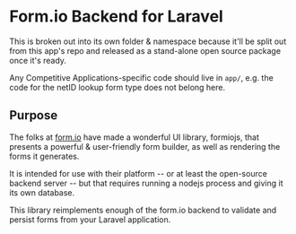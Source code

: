 # Form.io Backend for Laravel
This is broken out into its own folder & namespace because it'll be split out from this app's repo and released as a stand-alone open source package once it's ready.

Any Competitive Applications-specific code should live in `app/`, e.g. the code for the netID lookup form type does not belong here.

## Purpose
The folks at [form.io](https://form.io) have made a wonderful UI library, formiojs, that presents a powerful & user-friendly form builder, as well as rendering the forms it generates.

It is intended for use with their platform -- or at least the open-source backend server -- but that requires running a nodejs process and giving it its own database.

This library reimplements enough of the form.io backend to validate and persist forms from your Laravel application.
